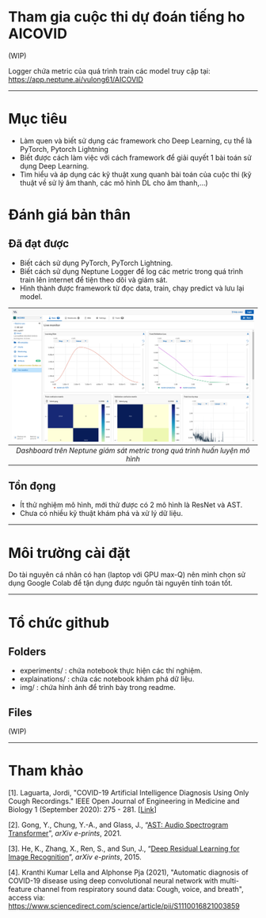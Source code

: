 # Tham gia cuộc thi dự đoán tiếng ho AICOVID
(WIP)

Logger chứa metric của quá trình train các model truy cập tại: https://app.neptune.ai/vulong61/AICOVID

---
# Mục tiêu
- Làm quen và biết sử dụng các framework cho Deep Learning, cụ thể là PyTorch, Pytorch Lightning
- Biết được cách làm việc với cách framework để giải quyết 1 bài toán sử dụng Deep Learning.
- Tìm hiểu và áp dụng các kỹ thuật xung quanh bài toán của cuộc thi (kỹ thuật về sử lý âm thanh, các mô hình DL cho âm thanh,...)

# Đánh giá bản thân
## Đã đạt được
- Biết cách sử dụng PyTorch, PyTorch Lightning.
- Biết cách sử dụng Neptune Logger để log các metric trong quá trình train lên internet để tiện theo dõi và giám sát.
- Hình thành được framework từ đọc data, train, chạy predict và lưu lại model.

| ![Dashboard trên Neptune giám sát metric trong quá trình huấn luyện mô hình](img/neptune.png) |
| :--: |
| *Dashboard trên Neptune giám sát metric trong quá trình huấn luyện mô hình* |

## Tồn đọng
- Ít thử nghiệm mô hình, mới thử được có 2 mô hình là ResNet và AST.
- Chưa có nhiều kỹ thuật khám phá và xử lý dữ liệu.

---
# Môi trường cài đặt
Do tài nguyên cá nhân có hạn (laptop với GPU max-Q) nên mình chọn sử dụng Google Colab để tận dụng được nguồn tài nguyên tính toán tốt.

---
# Tổ chức github
## Folders
- experiments/ : chứa notebook thực hiện các thí nghiệm.<br>
- explainations/ : chứa các notebook khám phá dữ liệu.<br>
- img/ : chứa hình ảnh để trình bày trong readme.<br>
## Files
(WIP)

---
# Tham khảo
[1]. Laguarta, Jordi, "COVID-19 Artificial Intelligence Diagnosis Using Only Cough Recordings." IEEE Open Journal of Engineering in Medicine and Biology 1 (September 2020): 275 - 281. [[Link](https://dspace.mit.edu/bitstream/handle/1721.1/128954/09208795.pdf?sequence=1&isAllowed=y)]

[2]. Gong, Y., Chung, Y.-A., and Glass, J., “[AST: Audio Spectrogram Transformer](https://arxiv.org/abs/2104.01778)”, <i>arXiv e-prints</i>, 2021.

[3]. He, K., Zhang, X., Ren, S., and Sun, J., “[Deep Residual Learning for Image Recognition](https://arxiv.org/abs/1512.03385)”, <i>arXiv e-prints</i>, 2015.

[4]. Kranthi Kumar Lella and Alphonse Pja (2021), "Automatic diagnosis of COVID-19 disease using deep convolutional neural network with multi-feature channel from respiratory sound data: Cough, voice, and breath", access via: https://www.sciencedirect.com/science/article/pii/S1110016821003859